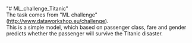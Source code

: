"# ML_challenge_Titanic" <br>
The task comes from "ML challenge" (http://www.dataworkshop.eu/challenge).</br>
This is a simple model, which based on passenger class, fare and gender predicts whether the passenger will survive the Titanic disaster.
